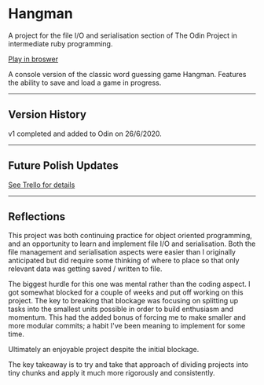 # Hangman

A project for the file I/O and serialisation section of The Odin Project in intermediate ruby programming.

[Play in broswer](https://repl.it/@HappyFrog/Hangman#.replit)

A console version of the classic word guessing game Hangman. Features the ability to save and load a game in progress.

***

## Version History

v1 completed and added to Odin on 26/6/2020.

***

## Future Polish Updates

[See Trello for details](https://trello.com/c/cJWW8KyJ/138-file-i-o-hangman)

***

## Reflections

This project was both continuing practice for object oriented programming, and an opportunity to learn and implement file I/O and serialisation.
Both the file management and serialisation aspects were easier than I originally anticipated but did require some thinking of where to place so that only relevant data was getting saved / written to file.

The biggest hurdle for this one was mental rather than the coding aspect. I got somewhat blocked for a couple of weeks and put off working on this project. The key to breaking that blockage was focusing on splitting up tasks into the smallest units possible in order to build enthusiasm and momentum. This had the added bonus of forcing me to make smaller and more modular commits; a habit I've been meaning to implement for some time. 

Ultimately an enjoyable project despite the initial blockage. 

The key takeaway is to try and take that approach of dividing projects into tiny chunks and apply it much more rigorously and consistently.